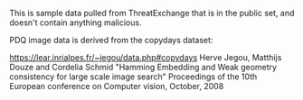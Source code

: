 This is sample data pulled from ThreatExchange that is in the public set, and doesn't contain anything malicious.

PDQ image data is derived from the copydays dataset:

https://lear.inrialpes.fr/~jegou/data.php#copydays
Herve Jegou, Matthijs Douze and Cordelia Schmid
"Hamming Embedding and Weak geometry consistency for large scale image search"
Proceedings of the 10th European conference on Computer vision, October, 2008
